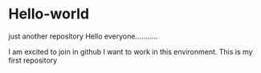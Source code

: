 # Hello-world
just another repository
Hello everyone...........




I am excited to join in github
I want to work in this environment.
This is my first repository
